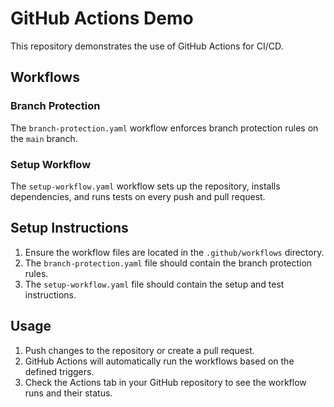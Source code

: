 # GitHub Actions Demo

This repository demonstrates the use of GitHub Actions for CI/CD.

## Workflows

### Branch Protection

The `branch-protection.yaml` workflow enforces branch protection rules on the `main` branch.

### Setup Workflow

The `setup-workflow.yaml` workflow sets up the repository, installs dependencies, and runs tests on every push and pull request.

## Setup Instructions

1. Ensure the workflow files are located in the `.github/workflows` directory.
2. The `branch-protection.yaml` file should contain the branch protection rules.
3. The `setup-workflow.yaml` file should contain the setup and test instructions.

## Usage

1. Push changes to the repository or create a pull request.
2. GitHub Actions will automatically run the workflows based on the defined triggers.
3. Check the Actions tab in your GitHub repository to see the workflow runs and their status.
